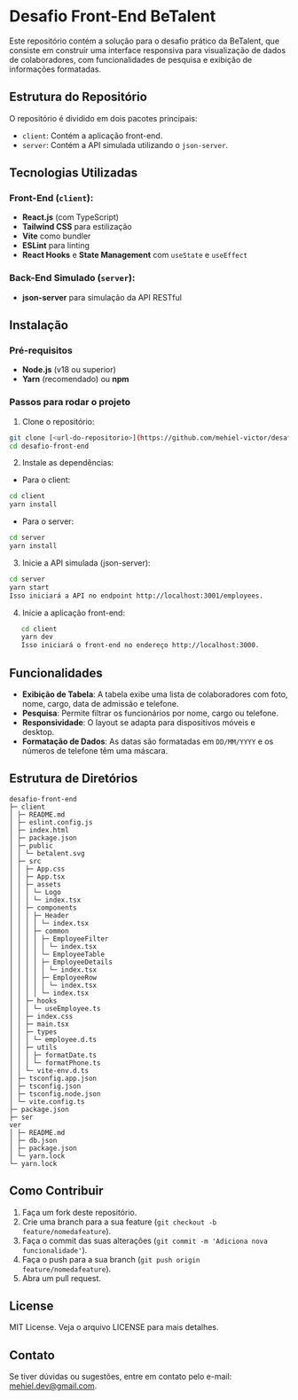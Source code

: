 # Desafio Front-End BeTalent

Este repositório contém a solução para o desafio prático da BeTalent, que consiste em construir uma interface responsiva para visualização de dados de colaboradores, com funcionalidades de pesquisa e exibição de informações formatadas.

## Estrutura do Repositório

O repositório é dividido em dois pacotes principais:

- `client`: Contém a aplicação front-end.
- `server`: Contém a API simulada utilizando o `json-server`.

## Tecnologias Utilizadas

### Front-End (`client`):

- **React.js** (com TypeScript)
- **Tailwind CSS** para estilização
- **Vite** como bundler
- **ESLint** para linting
- **React Hooks** e **State Management** com `useState` e `useEffect`

### Back-End Simulado (`server`):

- **json-server** para simulação da API RESTful

## Instalação

### Pré-requisitos

- **Node.js** (v18 ou superior)
- **Yarn** (recomendado) ou **npm**

### Passos para rodar o projeto

1. Clone o repositório:

```bash
git clone [<url-do-repositorio>](https://github.com/mehiel-victor/desafio-front-end)
cd desafio-front-end
```

2. Instale as dependências:

- Para o client:

```bash
cd client
yarn install
```

- Para o server:

```bash
cd server
yarn install
```

3. Inicie a API simulada (json-server):

```bash
cd server
yarn start
Isso iniciará a API no endpoint http://localhost:3001/employees.
```

4. Inicie a aplicação front-end:

```bash
   cd client
   yarn dev
   Isso iniciará o front-end no endereço http://localhost:3000.
```

## Funcionalidades

- **Exibição de Tabela**: A tabela exibe uma lista de colaboradores com foto, nome, cargo, data de admissão e telefone.
- **Pesquisa**: Permite filtrar os funcionários por nome, cargo ou telefone.
- **Responsividade**: O layout se adapta para dispositivos móveis e desktop.
- **Formatação de Dados**: As datas são formatadas em `DD/MM/YYYY` e os números de telefone têm uma máscara.

## Estrutura de Diretórios

```
desafio-front-end
├─ client
│ ├─ README.md
│ ├─ eslint.config.js
│ ├─ index.html
│ ├─ package.json
│ ├─ public
│ │ └─ betalent.svg
│ ├─ src
│ │ ├─ App.css
│ │ ├─ App.tsx
│ │ ├─ assets
│ │ │ └─ Logo
│ │ │ └─ index.tsx
│ │ ├─ components
│ │ │ ├─ Header
│ │ │ │ └─ index.tsx
│ │ │ ├─ common
│ │ │ │ ├─ EmployeeFilter
│ │ │ │ │ └─ index.tsx
│ │ │ │ └─ EmployeeTable
│ │ │ │ ├─ EmployeeDetails
│ │ │ │ │ └─ index.tsx
│ │ │ │ ├─ EmployeeRow
│ │ │ │ │ └─ index.tsx
│ │ │ │ └─ index.tsx
│ │ ├─ hooks
│ │ │ └─ useEmployee.ts
│ │ ├─ index.css
│ │ ├─ main.tsx
│ │ ├─ types
│ │ │ └─ employee.d.ts
│ │ ├─ utils
│ │ │ ├─ formatDate.ts
│ │ │ └─ formatPhone.ts
│ │ └─ vite-env.d.ts
│ ├─ tsconfig.app.json
│ ├─ tsconfig.json
│ ├─ tsconfig.node.json
│ └─ vite.config.ts
├─ package.json
├─ ser
ver
│ ├─ README.md
│ ├─ db.json
│ ├─ package.json
│ └─ yarn.lock
└─ yarn.lock
```

## Como Contribuir

1. Faça um fork deste repositório.
2. Crie uma branch para a sua feature (`git checkout -b feature/nomedafeature`).
3. Faça o commit das suas alterações (`git commit -m 'Adiciona nova funcionalidade'`).
4. Faça o push para a sua branch (`git push origin feature/nomedafeature`).
5. Abra um pull request.

## License

MIT License. Veja o arquivo LICENSE para mais detalhes.

## Contato

Se tiver dúvidas ou sugestões, entre em contato pelo e-mail: [mehiel.dev@gmail.com](mailto:mehiel.dev@gmail.com).
